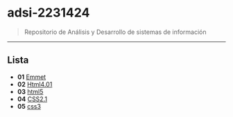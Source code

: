 # adsi-2231424
>Repositorio de Análisis y Desarrollo de sistemas de información
---
## Lista

- **01** [Emmet](Ofac/01-emmet/)
- **02** [Html4.01](Ofac/02-Html4.01/)
- **03** [html5](Ofac/03-Html5/)
- **04** [CSS2.1](Ofac/04-CSS2.1/)
- **05** [css3](Ofac/05-CSS3/)